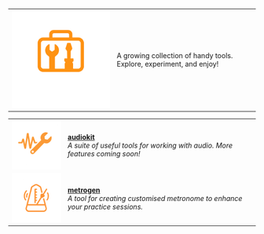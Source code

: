 <table>
  <tr>
    <td width="200" valign="middle">
      <a href="https://www.github.com/meluron-toolbox" target="_blank">
        <img src="https://raw.githubusercontent.com/meluron/assets/refs/heads/main/logos/meluron-toolbox/orig.png" width="250" alt="meluron-toolbox logo" />
      </a>
    </td>
    <td valign="middle">
       A growing collection of handy tools. Explore, experiment, and enjoy!
    </td>
  </tr>
</table>

<table>
  <tr>
    <td width="100" align="center">
      <a href="https://www.github.com/meluron-toolbox" target="_blank">
        <img src="https://raw.githubusercontent.com/meluron/assets/refs/heads/main/logos/meluron-toolbox/audiokit/orig.png" width="150" alt="toolbox" />
      </a>
    </td>
    <td>
      <a href="https://github.com/meluron-toolbox/audiokit"><strong>audiokit</strong></a><br/>
      <em>A suite of useful tools for working with audio. More features coming soon!</em>
    </td>
  </tr>
  <tr>
    <td width="100" align="center">
      <a href="https://www.github.com/meluron-toolbox" target="_blank">
        <img src="https://raw.githubusercontent.com/meluron/assets/refs/heads/main/logos/meluron-toolbox/metrogen/orig.png" width="150" alt="toolbox" />
      </a>
    </td>
    <td>
      <a href="https://github.com/meluron-toolbox/audiokit"><strong>metrogen</strong></a><br/>
      <em>A tool for creating customised metronome to enhance your practice sessions.</em>
    </td>
  </tr>
</table>

